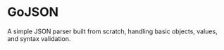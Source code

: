 # GoJSON
A simple JSON parser built from scratch, handling basic objects, values, and syntax validation.
